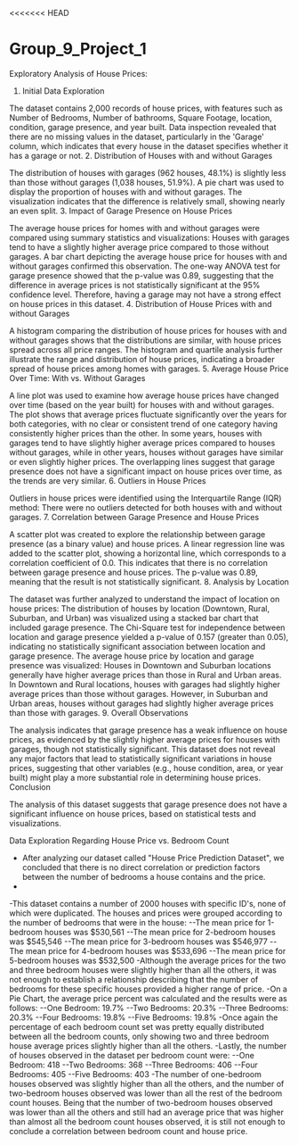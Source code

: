 <<<<<<< HEAD
# Group_9_Project_1

Exploratory Analysis of House Prices:

1. Initial Data Exploration

The dataset contains 2,000 records of house prices, with features such as Number of Bedrooms, Number of bathrooms, Square Footage, location, condition, garage presence, and year built.
Data inspection revealed that there are no missing values in the dataset, particularly in the 'Garage' column, which indicates that every house in the dataset specifies whether it has a garage or not.
2. Distribution of Houses with and without Garages

The distribution of houses with garages (962 houses, 48.1%) is slightly less than those without garages (1,038 houses, 51.9%).
A pie chart was used to display the proportion of houses with and without garages. The visualization indicates that the difference is relatively small, showing nearly an even split.
3. Impact of Garage Presence on House Prices

The average house prices for homes with and without garages were compared using summary statistics and visualizations:
Houses with garages tend to have a slightly higher average price compared to those without garages.
A bar chart depicting the average house price for houses with and without garages confirmed this observation.
The one-way ANOVA test for garage presence showed that the p-value was 0.89, suggesting that the difference in average prices is not statistically significant at the 95% confidence level. Therefore, having a garage may not have a strong effect on house prices in this dataset.
4. Distribution of House Prices with and without Garages

A histogram comparing the distribution of house prices for houses with and without garages shows that the distributions are similar, with house prices spread across all price ranges.
The histogram and quartile analysis further illustrate the range and distribution of house prices, indicating a broader spread of house prices among homes with garages.
5. Average House Price Over Time: With vs. Without Garages

A line plot was used to examine how average house prices have changed over time (based on the year built) for houses with and without garages.
The plot shows that average prices fluctuate significantly over the years for both categories, with no clear or consistent trend of one category having consistently higher prices than the other.
In some years, houses with garages tend to have slightly higher average prices compared to houses without garages, while in other years, houses without garages have similar or even slightly higher prices.
The overlapping lines suggest that garage presence does not have a significant impact on house prices over time, as the trends are very similar.
6. Outliers in House Prices

Outliers in house prices were identified using the Interquartile Range (IQR) method:
There were no outliers detected for both houses with and without garages.
7. Correlation between Garage Presence and House Prices

A scatter plot was created to explore the relationship between garage presence (as a binary value) and house prices.
A linear regression line was added to the scatter plot, showing a horizontal line, which corresponds to a correlation coefficient of 0.0.
This indicates that there is no correlation between garage presence and house prices.
The p-value was 0.89, meaning that the result is not statistically significant.
8. Analysis by Location

The dataset was further analyzed to understand the impact of location on house prices:
The distribution of houses by location (Downtown, Rural, Suburban, and Urban) was visualized using a stacked bar chart that included garage presence. The Chi-Square test for independence between location and garage presence yielded a p-value of 0.157 (greater than 0.05), indicating no statistically significant association between location and garage presence.
The average house price by location and garage presence was visualized:
Houses in Downtown and Suburban locations generally have higher average prices than those in Rural and Urban areas.
In Downtown and Rural locations, houses with garages had slightly higher average prices than those without garages. However, in Suburban and Urban areas, houses without garages had slightly higher average prices than those with garages.
9. Overall Observations

The analysis indicates that garage presence has a weak influence on house prices, as evidenced by the slightly higher average prices for houses with garages, though not statistically significant.
This dataset does not reveal any major factors that lead to statistically significant variations in house prices, suggesting that other variables (e.g., house condition, area, or year built) might play a more substantial role in determining house prices.
Conclusion

The analysis of this dataset suggests that garage presence does not have a significant influence on house prices, based on statistical tests and visualizations.

Data Exploration Regarding House Price vs. Bedroom Count

- After analyzing our dataset called "House Price Prediction Dataset", we concluded that there is no direct correlation or prediction factors between the number of bedrooms a house contains and the price.
- 
-This dataset contains a number of 2000 houses with specific ID's, none of which were duplicated. The houses and prices were grouped according to the number of bedrooms that were in the house:
--The mean price for 1-bedroom houses was $530,561
--The mean price for 2-bedroom houses was $545,546
--The mean price for 3-bedroom houses was $546,977
--The mean price for 4-bedroom houses was $533,696
--The mean price for 5-bedroom houses was $532,500
-Although the average prices for the two and three bedroom houses were slightly higher than all the others, it was not enough to establish a relationship describing that the number of bedrooms for these specific houses provided a higher range of price. 
-On a Pie Chart, the average price percent was calculated and the results were as follows:
--One Bedroom:  19.7%
--Two Bedrooms: 20.3%
--Three Bedrooms: 20.3%
--Four Bedrooms: 19.8%
--Five Bedrooms: 19.8%
-Once again the percentage of each bedroom count set was pretty equally distributed between all the bedroom counts, only showing two and three bedroom house average prices slightly higher than all the others. 
-Lastly, the number of houses observed in the dataset per bedroom count were:
--One Bedroom:  418
--Two Bedrooms: 368
--Three Bedrooms: 406
--Four Bedrooms: 405
--Five Bedrooms: 403
-The number of one-bedroom houses observed was slightly higher than all the others, and the number of two-bedroom houses observed was lower than all the rest of the bedroom count houses. Being that the number of two-bedroom houses observed was lower than all the others and still had an average price that was higher than almost all the bedroom count houses observed, it is still not enough to conclude a correlation between bedroom count and house price. 

